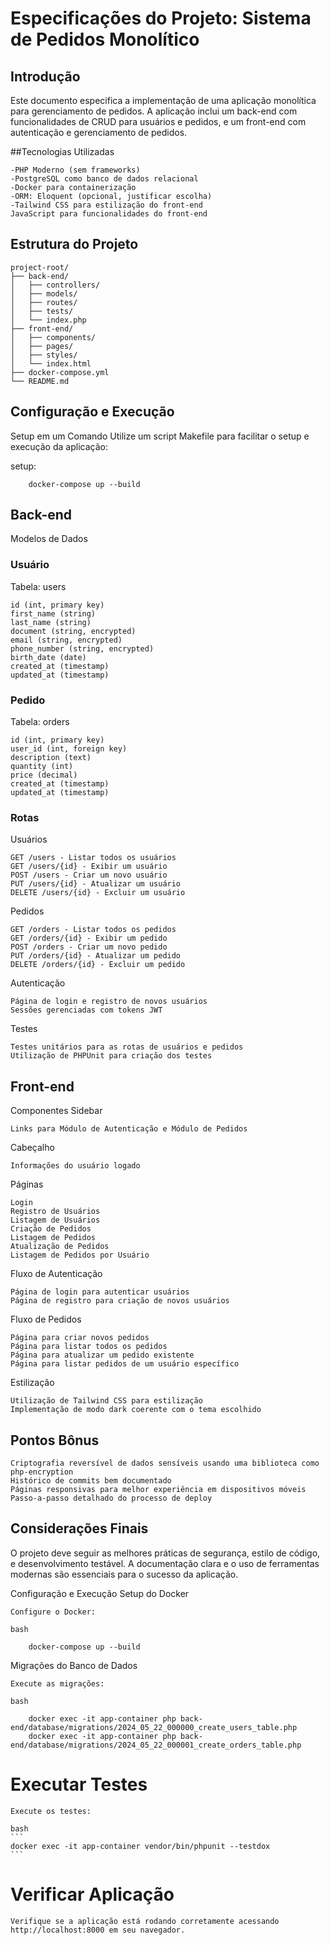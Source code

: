 # Especificações do Projeto: Sistema de Pedidos Monolítico

## Introdução
Este documento especifica a implementação de uma aplicação monolítica para gerenciamento de pedidos. A aplicação inclui um back-end com funcionalidades de CRUD para usuários e pedidos, e um front-end com autenticação e gerenciamento de pedidos.

##Tecnologias Utilizadas

    -PHP Moderno (sem frameworks)
    -PostgreSQL como banco de dados relacional
    -Docker para containerização
    -ORM: Eloquent (opcional, justificar escolha)
    -Tailwind CSS para estilização do front-end
    JavaScript para funcionalidades do front-end

## Estrutura do Projeto
```
project-root/
├── back-end/
│   ├── controllers/
│   ├── models/
│   ├── routes/
│   ├── tests/
│   └── index.php
├── front-end/
│   ├── components/
│   ├── pages/
│   ├── styles/
│   └── index.html
├── docker-compose.yml
└── README.md
```

## Configuração e Execução

Setup em um Comando
Utilize um script Makefile para facilitar o setup e execução da aplicação:

setup:
```
    docker-compose up --build
```

## Back-end
Modelos de Dados
### Usuário

Tabela: users

    id (int, primary key)
    first_name (string)
    last_name (string)
    document (string, encrypted)
    email (string, encrypted)
    phone_number (string, encrypted)
    birth_date (date)
    created_at (timestamp)
    updated_at (timestamp)

### Pedido

Tabela: orders

    id (int, primary key)
    user_id (int, foreign key)
    description (text)
    quantity (int)
    price (decimal)
    created_at (timestamp)
    updated_at (timestamp)

### Rotas
Usuários

    GET /users - Listar todos os usuários
    GET /users/{id} - Exibir um usuário
    POST /users - Criar um novo usuário
    PUT /users/{id} - Atualizar um usuário
    DELETE /users/{id} - Excluir um usuário

Pedidos

    GET /orders - Listar todos os pedidos
    GET /orders/{id} - Exibir um pedido
    POST /orders - Criar um novo pedido
    PUT /orders/{id} - Atualizar um pedido
    DELETE /orders/{id} - Excluir um pedido

Autenticação

    Página de login e registro de novos usuários
    Sessões gerenciadas com tokens JWT

Testes

    Testes unitários para as rotas de usuários e pedidos
    Utilização de PHPUnit para criação dos testes

## Front-end
Componentes
Sidebar

    Links para Módulo de Autenticação e Módulo de Pedidos

Cabeçalho

    Informações do usuário logado

Páginas

    Login
    Registro de Usuários
    Listagem de Usuários
    Criação de Pedidos
    Listagem de Pedidos
    Atualização de Pedidos
    Listagem de Pedidos por Usuário

Fluxo de Autenticação

    Página de login para autenticar usuários
    Página de registro para criação de novos usuários

Fluxo de Pedidos

    Página para criar novos pedidos
    Página para listar todos os pedidos
    Página para atualizar um pedido existente
    Página para listar pedidos de um usuário específico

Estilização

    Utilização de Tailwind CSS para estilização
    Implementação de modo dark coerente com o tema escolhido

## Pontos Bônus

    Criptografia reversível de dados sensíveis usando uma biblioteca como php-encryption
    Histórico de commits bem documentado
    Páginas responsivas para melhor experiência em dispositivos móveis
    Passo-a-passo detalhado do processo de deploy

## Considerações Finais

O projeto deve seguir as melhores práticas de segurança, estilo de código, e desenvolvimento testável. A documentação clara e o uso de ferramentas modernas são essenciais para o sucesso da aplicação.

Configuração e Execução
Setup do Docker

    Configure o Docker:

    bash
```
    docker-compose up --build
```
Migrações do Banco de Dados

    Execute as migrações:

    bash
```
    docker exec -it app-container php back-end/database/migrations/2024_05_22_000000_create_users_table.php
    docker exec -it app-container php back-end/database/migrations/2024_05_22_000001_create_orders_table.php
```
# Executar Testes

    Execute os testes:

    bash
    ```
    docker exec -it app-container vendor/bin/phpunit --testdox
    ```

# Verificar Aplicação

    Verifique se a aplicação está rodando corretamente acessando http://localhost:8000 em seu navegador.
